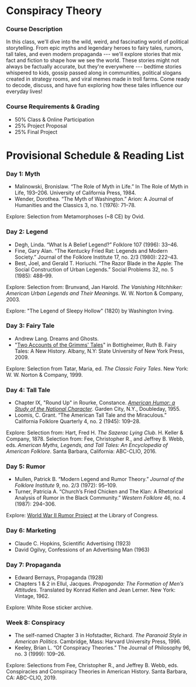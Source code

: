 # Conspiracy Theory

### Course Description

In this class, we'll dive into the wild, weird, and fascinating world of political
storytelling. From epic myths and legendary heroes to fairy tales, rumors, tall tales, and even
modern propaganda --- we'll explore stories that mix fact and fiction to shape how we see the
world. These stories might not always be factually accurate, but they're everywhere --- bedtime
stories whispered to kids, gossip passed along in communities, political slogans created in
strategy rooms, and viral memes made in troll farms. Come ready to decode, discuss, and have
fun exploring how these tales influence our everyday lives!

### Course Requirements & Grading

- 50%     Class & Online Participation
- 25%     Project Proposal
- 25%     Final Project

# Provisional Schedule & Reading List


### Day 1: Myth

- Malinowski, Bronislaw. “The Role of Myth in Life.” In The Role of Myth in Life, 193–206.
  University of California Press, 1984.
- Wender, Dorothea. “The Myth of Washington.” Arion: A Journal of Humanities and the
  Classics 3, no. 1 (1976): 71–78.

Explore: Selection from Metamorphoses (~8 CE) by Ovid.

### Day 2: Legend

- Degh, Linda. “What Is A Belief Legend?” Folklore 107 (1996): 33–46.
- Fine, Gary Alan. “The Kentucky Fried Rat: Legends and Modern Society.” Journal of the
  Folklore Institute 17, no. 2/3 (1980): 222–43.
- Best, Joel, and Gerald T. Horiuchi. “The Razor Blade in the Apple: The Social
  Construction of Urban Legends.” Social Problems 32, no. 5 (1985): 488–99.

Explore: Selection from: Brunvand, Jan Harold. *The Vanishing Hitchhiker: American Urban Legends
  and Their Meanings*. W. W. Norton & Company, 2003.

[43]: https://www-taylorfrancis-com.ezproxy.cul.columbia.edu/chapters/edit/10.4324/9780203726693-15/welcome-mainland-welcome-world-aids-cultural-variability-localization-contemporary-legend-diane-goldstein?context=ubx&refId=4c73184c-b950-423a-a635-afbc68583a0e

Explore: "The Legend of Sleepy Hollow" (1820) by Washington Irving.

### Day 3: Fairy Tale

- Andrew Lang. Dreams and Ghosts.
- "[Two Accounts of the Grimms' Tales][41]" in Bottigheimer, Ruth B. Fairy Tales: A New
  History. Albany, N.Y: State University of New York Press, 2009.

Explore: Selection from Tatar, Maria, ed. *The Classic Fairy Tales*. New York: W.
  W. Norton & Company, 1999.

[41]: https://web-p-ebscohost-com.ezproxy.cul.columbia.edu/ehost/ebookviewer/ebook/ZTAyNXhuYV9fMjcyMzg3X19BTg2?sid=03e3766f-6e35-467c-a572-1d8c11079363@redis&vid=0&format=EB&lpid=lp_27&rid=0
[42]: https://www.jstor.org/stable/41389000?searchText=au%3A%22Jack+Zipes%22&searchUri=%2Faction%2FdoBasicSearch%3Fsi%3D1%26Query%3Dau%253A%2522Jack%2BZipes%2522%26so%3Drel&ab_segments=0%2Fbasic_phrase_search%2Fcontrol&refreqid=fastly-default%3A49922e1a185ba48790e88be492d9e1c8

### Day 4: Tall Tale

- Chapter IX, "Round Up" in Rourke, Constance. [*American Humor: a Study of the National
  Character*][71]. Garden City, N.Y., Doubleday, 1955.
- Loomis, C. Grant. “The American Tall Tale and the Miraculous.” California Folklore
  Quarterly 4, no. 2 (1945): 109–28.

Explore: Selection from: Hart, Fred H. *The Sazerac Lying Club*. H. Keller & Company,
1878. Selection from: Fee, Christopher R., and Jeffrey B. Webb, eds. *American Myths,
Legends, and Tall Tales: An Encyclopedia of American Folklore*. Santa Barbara, California:
ABC-CLIO, 2016.

[71]: https://archive.org/details/americanhumorstu00rour 
[72]: https://babel.hathitrust.org/cgi/pt?id=inu.30000103844456&seq=8

### Day 5: Rumor

- Mullen, Patrick B. “Modern Legend and Rumor Theory.” *Journal of the Folklore Institute*
  9, no. 2/3 (1972): 95–109.
- Turner, Patricia A. “Church’s Fried Chicken and The Klan: A Rhetorical Analysis of Rumor
  in the Black Community.” *Western Folklore* 46, no. 4 (1987): 294–306.

Explore: [World War II Rumor Project][85] at the Library of Congress.

[85]: https://www.loc.gov/collections/world-war-ii-rumor-project/about-this-collection/

### Day 6: Marketing

- Claude C. Hopkins, Scientific Advertising (1923)
- David Ogilvy, Confessions of an Advertising Man (1963)

### Day 7: Propaganda

- Edward Bernays, Propaganda (1928)
- Chapters 1 & 2 in Ellul, Jacques. *Propaganda: The Formation of Men’s Attitudes*.
  Translated by Konrad Kellen and Jean Lerner. New York: Vintage, 1962.

Explore: White Rose sticker archive.

### Week 8: Conspiracy

- The self-named Chapter 3 in Hofstadter, Richard. *The Paranoid Style in American
  Politics*. Cambridge, Mass: Harvard University Press, 1996.
- Keeley, Brian L. “Of Conspiracy Theories.” The Journal of Philosophy 96, no. 3 (1999):
  109–26.

Explore: Selections from Fee, Christopher R., and Jeffrey B. Webb, eds. Conspiracies and
Conspiracy Theories in American History. Santa Barbara, CA: ABC-CLIO, 2019.

